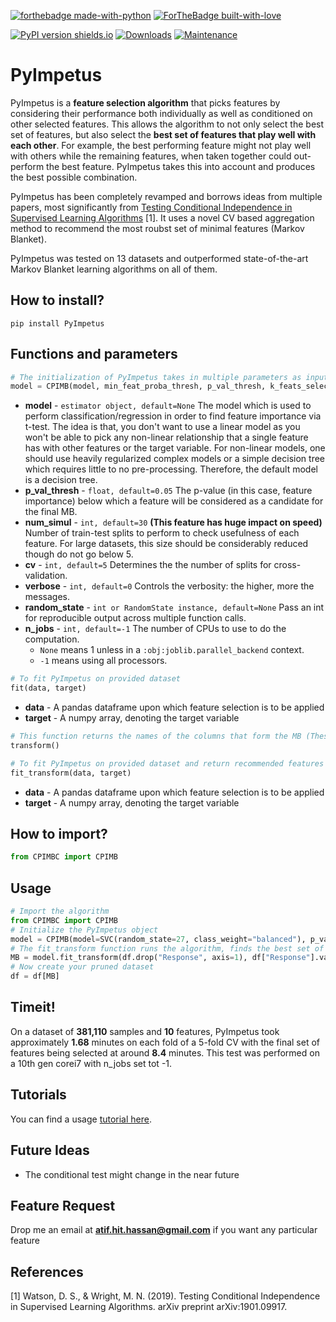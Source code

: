 [![forthebadge made-with-python](http://ForTheBadge.com/images/badges/made-with-python.svg)](https://www.python.org/)
[![ForTheBadge built-with-love](http://ForTheBadge.com/images/badges/built-with-love.svg)](https://github.com/atif-hassan/)

[![PyPI version shields.io](https://img.shields.io/pypi/v/PyImpetus.svg)](https://pypi.python.org/pypi/PyImpetus/)
[![Downloads](https://pepy.tech/badge/PyImpetus)](https://pepy.tech/project/PyImpetus)
[![Maintenance](https://img.shields.io/badge/Maintained%3F-yes-green.svg)](https://github.com/atif-hassan/PyImpetus/commits/master)
# PyImpetus
PyImpetus is a **feature selection algorithm** that picks features by considering their performance both individually as well as conditioned on other selected features. This allows the algorithm to not only select the best set of features, but also select the **best set of features that play well with each other**. For example, the best performing feature might not play well with others while the remaining features, when taken together could out-perform the best feature. PyImpetus takes this into account and produces the best possible combination.

PyImpetus has been completely revamped and borrows ideas from multiple papers, most significantly from [Testing Conditional Independence in Supervised Learning Algorithms](https://arxiv.org/abs/1901.09917) [1]. It uses a novel CV based aggregation method to recommend the most roubst set of minimal features (Markov Blanket).

PyImpetus was tested on 13 datasets and outperformed state-of-the-art Markov Blanket learning algorithms on all of them.

## How to install?
```pip install PyImpetus```

## Functions and parameters
```python
# The initialization of PyImpetus takes in multiple parameters as input
model = CPIMB(model, min_feat_proba_thresh, p_val_thresh, k_feats_select, num_simul, cv, regression, verbose, random_state, n_jobs, pre_dispatch)
```
- **model** - `estimator object, default=None` The model which is used to perform classification/regression in order to find feature importance via t-test. The idea is that, you don't want to use a linear model as you won't be able to pick any non-linear relationship that a single feature has with other features or the target variable. For non-linear models, one should use heavily regularized complex models or a simple decision tree which requires little to no pre-processing. Therefore, the default model is a decision tree.
- **p_val_thresh** - `float, default=0.05` The p-value (in this case, feature importance) below which a feature will be considered as a candidate for the final MB.
- **num_simul** - `int, default=30` **(This feature has huge impact on speed)** Number of train-test splits to perform to check usefulness of each feature. For large datasets, this size should be considerably reduced though do not go below 5.
- **cv** - `int, default=5` Determines the the number of splits for cross-validation.	
- **verbose** - `int, default=0` Controls the verbosity: the higher, more the messages.
- **random_state** - `int or RandomState instance, default=None` Pass an int for reproducible output across multiple function calls.
- **n_jobs** - `int, default=-1` The number of CPUs to use to do the computation.
	- `None` means 1 unless in a `:obj:joblib.parallel_backend` context.
	- `-1` means using all processors.

```python
# To fit PyImpetus on provided dataset
fit(data, target)
```
- **data** - A pandas dataframe upon which feature selection is to be applied
- **target** - A numpy array, denoting the target variable

```python
# This function returns the names of the columns that form the MB (These are the recommended features)
transform()
```

```python
# To fit PyImpetus on provided dataset and return recommended features
fit_transform(data, target)
```
- **data** - A pandas dataframe upon which feature selection is to be applied
- **target** - A numpy array, denoting the target variable

## How to import?
```python
from CPIMBC import CPIMB
```

## Usage
```python
# Import the algorithm
from CPIMBC import CPIMB
# Initialize the PyImpetus object
model = CPIMB(model=SVC(random_state=27, class_weight="balanced"), p_val_thresh=0.05, num_simul=30, cv=5, random_state=27, n_jobs=-1, verbose=2)
# The fit_transform function runs the algorithm, finds the best set of features and returns the recommended features
MB = model.fit_transform(df.drop("Response", axis=1), df["Response"].values)
# Now create your pruned dataset
df = df[MB]
```

## Timeit!
On a dataset of **381,110** samples and **10** features, PyImpetus took approximately **1.68** minutes on each fold of a 5-fold CV with the final set of features being selected at around **8.4** minutes. This test was performed on a 10th gen corei7 with n_jobs set tot -1.

## Tutorials
You can find a usage [tutorial here](https://github.com/atif-hassan/PyImpetus/blob/master/tutorials/Tutorial.ipynb).

## Future Ideas
- The conditional test might change in the near future

## Feature Request
Drop me an email at **atif.hit.hassan@gmail.com** if you want any particular feature

## References
<a id="1">[1]</a>
Watson, D. S., & Wright, M. N. (2019).
Testing Conditional Independence in Supervised Learning Algorithms.
arXiv preprint arXiv:1901.09917.
